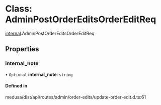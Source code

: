# Class: AdminPostOrderEditsOrderEditReq

[internal](../modules/internal-13.md).AdminPostOrderEditsOrderEditReq

## Properties

### internal\_note

• `Optional` **internal\_note**: `string`

#### Defined in

medusa/dist/api/routes/admin/order-edits/update-order-edit.d.ts:61
